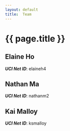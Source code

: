 ```yaml
---
layout: default
title:  Team
---
```


# {{ page.title }}


## Elaine Ho
***UCI Net ID***: elaineh4

## Nathan Ma
***UCI Net ID***: nathanm2

## Kai Malloy
***UCI Net ID***: ksmalloy
